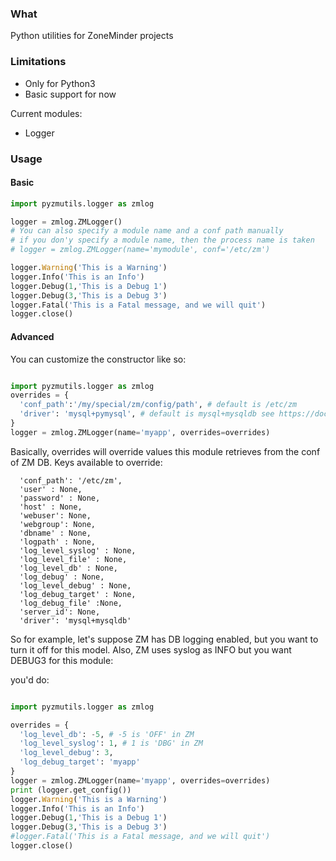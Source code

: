 ### What

Python utilities for ZoneMinder projects

### Limitations
* Only for Python3
* Basic support for now

Current modules:
* Logger

### Usage

#### Basic
```python
import pyzmutils.logger as zmlog

logger = zmlog.ZMLogger()
# You can also specify a module name and a conf path manually
# if you don'y specify a module name, then the process name is taken
# logger = zmlog.ZMLogger(name='mymodule', conf='/etc/zm')

logger.Warning('This is a Warning')
logger.Info('This is an Info')
logger.Debug(1,'This is a Debug 1')
logger.Debug(3,'This is a Debug 3')
logger.Fatal('This is a Fatal message, and we will quit')
logger.close()
```

#### Advanced

You can customize the constructor like so:

```python

import pyzmutils.logger as zmlog
overrides = {
  'conf_path':'/my/special/zm/config/path', # default is /etc/zm
  'driver': 'mysql+pymysql', # default is mysql+mysqldb see https://docs.sqlalchemy.org/en/13/dialects/mysql.html
}
logger = zmlog.ZMLogger(name='myapp', overrides=overrides)
```

Basically, overrides will override values this module retrieves from the conf of ZM DB. Keys available to override:

```
  'conf_path': '/etc/zm',
  'user' : None,
  'password' : None,
  'host' : None,
  'webuser': None,
  'webgroup': None,
  'dbname' : None,
  'logpath' : None,
  'log_level_syslog' : None,
  'log_level_file' : None,
  'log_level_db' : None,
  'log_debug' : None,
  'log_level_debug' : None,
  'log_debug_target' : None,
  'log_debug_file' :None,
  'server_id': None,
  'driver': 'mysql+mysqldb'
```

So for example, let's suppose ZM has DB logging enabled, but you want to turn it off for this model. Also, ZM uses syslog as INFO but you want DEBUG3 for this module:

you'd do:

```python

import pyzmutils.logger as zmlog

overrides = {
  'log_level_db': -5, # -5 is 'OFF' in ZM
  'log_level_syslog': 1, # 1 is 'DBG' in ZM
  'log_level_debug': 3,
  'log_debug_target': 'myapp'
}
logger = zmlog.ZMLogger(name='myapp', overrides=overrides)
print (logger.get_config())
logger.Warning('This is a Warning')
logger.Info('This is an Info')
logger.Debug(1,'This is a Debug 1')
logger.Debug(3,'This is a Debug 3')
#logger.Fatal('This is a Fatal message, and we will quit')
logger.close()

```

